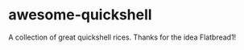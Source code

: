 # awesome-quickshell
A collection of great quickshell rices. Thanks for the idea Flatbread1!

|    |    |    |
|:-------:|:-------:|:---------:|
